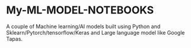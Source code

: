 # My-ML-MODEL-NOTEBOOKS
A couple of Machine learning/AI models built using Python and Sklearn/Pytorch/tensorflow/Keras and Large language model like Google Tapas.

